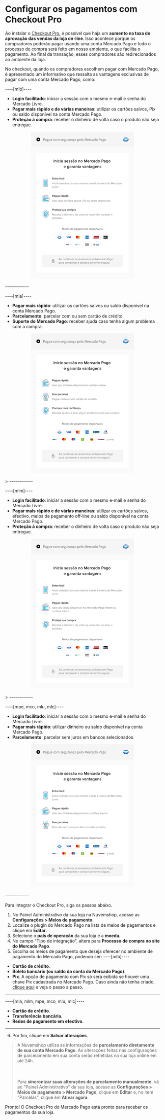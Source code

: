# Configurar os pagamentos com Checkout Pro
 
Ao instalar o [Checkout Pro](/developers/pt/docs/checkout-pro/landing), é possível que haja um **aumento na taxa de aprovação das vendas da loja on-line**. Isso acontece porque os compradores poderão pagar usando uma conta Mercado Pago e todo o processo de compra será feito em nosso ambiente, o que facilita o pagamento. Ao final da transação, esses compradores são redirecionados ao ambiente da loja.

No checkout, quando os compradores escolhem pagar com Mercado Pago, é apresentado um informativo que ressalta as vantagens exclusivas de pagar com uma conta Mercado Pago, como:

----[mlb]----
* **Login facilitado**: iniciar a sessão com o mesmo e-mail e senha do Mercado Livre.
* **Pagar mais rápido e de várias maneiras**: utilizar os cartões salvos, Pix ou saldo disponível na conta Mercado Pago.
* **Proteção à compra**: receber o dinheiro de volta caso o produto não seja entregue.

<center>

![woo-chopro-pt-mlb](/images/nuvemshop/nuvemshop-chopro-pt-mlb.png)

</center>
------------

----[mla]----
* **Pagar mais rápido**: utilizar os cartões salvos ou saldo disponível na conta Mercado Pago.
* **Parcelamento**: parcelar com ou sem cartão de crédito.
* **Suporte do Mercado Pago**: receber ajuda caso tenha algum problema com a compra.

<center>

![woo-chopro-pt-mla](/images/nuvemshop/nuvemshop-chopro-pt-mla.png)

</center>>
------------

----[mlm]----
* **Login facilitado**: iniciar a sessão com o mesmo e-mail e senha do Mercado Livre. 
* **Pagar mais rápido e de várias maneiras**: utilizar os cartões salvos, efectivo, meios de pagamento off-line ou saldo disponível na conta Mercado Pago.
* **Proteção à compra**: receber o dinheiro de volta caso o produto não seja entregue.

<center>

![woo-chopro-pt-mlm](/images/nuvemshop/nuvemshop-chopro-pt-mlm.png)

</center>>
------------

----[mpe, mco, mlu, mlc]----
* **Login facilitado**: iniciar a sessão com o mesmo e-mail e senha do Mercado Livre. 
* **Pagar mais rápido**: utilizar dinheiro ou saldo disponível na conta Mercado Pago. 
* **Parcelamento**: parcelar sem juros em bancos selecionados.

<center>

![woo-chopro-pt-all](/images/nuvemshop/nuvemshop-chopro-pt-all.png)

</center>
------------
 
Para integrar o Checkout Pro, siga os passos abaixo.

1. No Painel Administrativo da sua loja na Nuvemshop, acesse as **Configurações > Meios de pagamento**. 
2. Localize o plugin do Mercado Pago na lista de meios de pagamentos e clique em **Editar**.
3. Selecione o **país de operação** da sua loja e a **moeda**.
4. No campo "Tipo de integração", altere para **Processo de compra no site do Mercado Pago**.
5. Escolha os meios de pagamento que deseja oferecer no ambiente de pagamento do Mercado Pago, podendo ser: 
 ----[mlb]---- 
 * **Cartão de crédito**.
 * **Boleto bancário (ou saldo da conta do Mercado Pago)**.
 * **Pix**. A opção de pagamento com Pix só será exibida se houver uma chave Pix cadastrada no Mercado Pago. Caso ainda não tenha criado, [clique aqui](https://www.youtube.com/watch?v=60tApKYVnkA) e veja o passo a passo.
 ------------ 
----[mla, mlm, mpe, mco, mlu, mlc]---- 
 * **Cartão de crédito**.
 * **Transferência bancária**.
 * **Redes de pagamento em efectivo**.
  ------------
6. Por fim, clique em **Salvar alterações**.

> A Nuvemshop utiliza as informações de **parcelamento diretamente de sua conta Mercado Pago**. As alterações feitas nas configurações de parcelamento em sua conta serão refletidas na sua loja online em até 24h. <br/></br>
> <br/></br>
> Para **sincronizar suas alterações de parcelamento manualmente**, vá ao "Painel Administrativo" da sua loja, acesse as **Configurações > Meios de pagamento > Mercado Pago**, clique em **Editar** e, no item "Parcelas", clique em **Ativar agora**.

Pronto! O Checkout Pro do Mercado Pago está pronto para receber os pagamentos da sua loja.